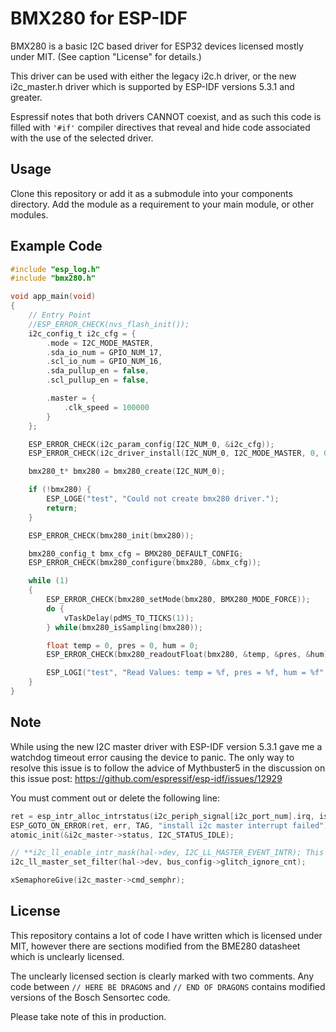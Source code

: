 BMX280 for ESP-IDF
==================

BMX280 is a basic I2C based driver for ESP32 devices licensed mostly under MIT.
(See caption "License" for details.)

This driver can be used with either the legacy i2c.h driver, or the new i2c_master.h driver which is supported by ESP-IDF versions 5.3.1 and greater.

Espressif notes that both drivers CANNOT coexist, and as such this code is filled with ```'#if'``` compiler directives that reveal and hide code associated with the use of the selected driver.

Usage
-----

Clone this repository or add it as a submodule into your components directory.
Add the module as a requirement to your main module, or other modules.

Example Code
------------

```c
#include "esp_log.h"
#include "bmx280.h"

void app_main(void)
{
    // Entry Point
    //ESP_ERROR_CHECK(nvs_flash_init());
    i2c_config_t i2c_cfg = {
        .mode = I2C_MODE_MASTER,
        .sda_io_num = GPIO_NUM_17,
        .scl_io_num = GPIO_NUM_16,
        .sda_pullup_en = false,
        .scl_pullup_en = false,

        .master = {
            .clk_speed = 100000
        }
    };

    ESP_ERROR_CHECK(i2c_param_config(I2C_NUM_0, &i2c_cfg));
    ESP_ERROR_CHECK(i2c_driver_install(I2C_NUM_0, I2C_MODE_MASTER, 0, 0, 0));

    bmx280_t* bmx280 = bmx280_create(I2C_NUM_0);

    if (!bmx280) { 
        ESP_LOGE("test", "Could not create bmx280 driver.");
        return;
    }

    ESP_ERROR_CHECK(bmx280_init(bmx280));

    bmx280_config_t bmx_cfg = BMX280_DEFAULT_CONFIG;
    ESP_ERROR_CHECK(bmx280_configure(bmx280, &bmx_cfg));

    while (1)
    {
        ESP_ERROR_CHECK(bmx280_setMode(bmx280, BMX280_MODE_FORCE));
        do {
            vTaskDelay(pdMS_TO_TICKS(1));
        } while(bmx280_isSampling(bmx280));

        float temp = 0, pres = 0, hum = 0;
        ESP_ERROR_CHECK(bmx280_readoutFloat(bmx280, &temp, &pres, &hum));

        ESP_LOGI("test", "Read Values: temp = %f, pres = %f, hum = %f", temp, pres, hum);
    }
}
```

Note
-------

While using the new I2C master driver with ESP-IDF version 5.3.1 gave me a watchdog timeout error causing the device to panic.
The only way to resolve this issue is to follow the advice of Mythbuster5 in the discussion on this issue post: <https://github.com/espressif/esp-idf/issues/12929>

You must comment out or delete the following line:

```c
ret = esp_intr_alloc_intrstatus(i2c_periph_signal[i2c_port_num].irq, isr_flags, (uint32_t)i2c_ll_get_interrupt_status_reg(hal->dev), I2C_LL_MASTER_EVENT_INTR, i2c_master_isr_handler_default, i2c_master, &i2c_master->base->intr_handle);
ESP_GOTO_ON_ERROR(ret, err, TAG, "install i2c master interrupt failed");
atomic_init(&i2c_master->status, I2C_STATUS_IDLE);

// **i2c_ll_enable_intr_mask(hal->dev, I2C_LL_MASTER_EVENT_INTR); This line!!!**
i2c_ll_master_set_filter(hal->dev, bus_config->glitch_ignore_cnt);

xSemaphoreGive(i2c_master->cmd_semphr);
```

License
-------

This repository contains a lot of code I have written which is licensed under
MIT, however there are sections modified from the BME280 datasheet which is
unclearly licensed.

The unclearly licensed section is clearly marked with two comments. Any code
between `// HERE BE DRAGONS` and `// END OF DRAGONS` contains modified versions
of the Bosch Sensortec code.

Please take note of this in production.

